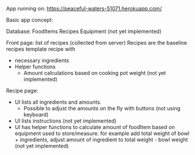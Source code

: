 App running on:
https://peaceful-waters-51071.herokuapp.com/

Basic app concept:

Database:
FoodItems
Recipes
Equipment (not yet implemented)

Front page: list of recipes (collected from server)
Recipes are the baseline recipes template recipe with
- necessary ingredients
- Helper functions
  - Amount calculations based on cooking pot weight (not yet implemented)

Recipe page:
- UI lists all ingredients and amounts.
  - Possible to adjust the amounts on the fly with buttons (not using keyboard)
- UI lists instructions (not yet implemented)
- UI has helper functions to calculate amount of foodItem based on equipment used to store/measure. for example add total weight of bowl + ingredients, adjust amount of ingredient to total weight - bowl weight (not yet implemented)

